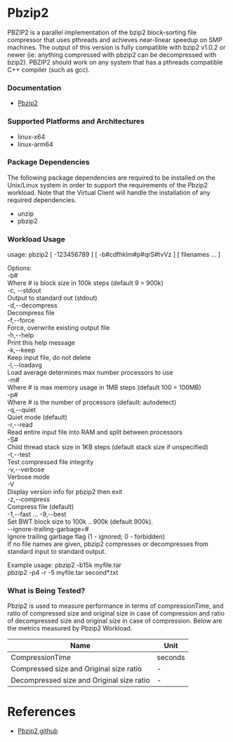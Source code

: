 # Pbzip2
PBZIP2 is a parallel implementation of the bzip2 block-sorting file compressor that uses pthreads and achieves near-linear speedup on SMP machines. The output of this version is fully compatible with bzip2 v1.0.2 or newer (ie: anything compressed with pbzip2 can be decompressed with bzip2). PBZIP2 should work on any system that has a pthreads compatible C++ compiler (such as gcc).

### Documentation
* [Pbzip2](http://compression.ca/pbzip2/)

### Supported Platforms and Architectures
* linux-x64
* linux-arm64

### Package Dependencies
The following package dependencies are required to be installed on the Unix/Linux system in order to support the requirements
of the Pbzip2 workload. Note that the Virtual Client will handle the installation of any required dependencies.

* unzip
* pbzip2

### Workload Usage 
usage: pbzip2 [ -123456789 ] [ -b#cdfhklm#p#qrS#tvVz ] [ filenames ... ]

Options: <br/>
-b# <br/>
Where # is block size in 100k steps (default 9 = 900k) <br/>
-c, --stdout <br/>
Output to standard out (stdout) <br/>
-d,--decompress <br/>
Decompress file <br/>
-f,--force <br/>
Force, overwrite existing output file <br/>
-h,--help <br/>
Print this help message <br/>
-k,--keep <br/>
Keep input file, do not delete <br/>
-l,--loadavg <br/>
Load average determines max number processors to use <br/>
-m# <br/>
Where # is max memory usage in 1MB steps (default 100 = 100MB) <br/>
-p# <br/>
Where # is the number of processors (default: autodetect) <br/>
-q,--quiet <br/>
Quiet mode (default) <br/>
-r,--read <br/>
Read entire input file into RAM and split between processors <br/>
-S# <br/>
Child thread stack size in 1KB steps (default stack size if unspecified) <br/>
-t,--test <br/>
Test compressed file integrity <br/>
-v,--verbose <br/>
Verbose mode <br/>
-V <br/>
Display version info for pbzip2 then exit <br/>
-z,--compress <br/>
Compress file (default) <br/>
-1,--fast ... -9,--best <br/>
Set BWT block size to 100k .. 900k (default 900k). <br/>
--ignore-trailing-garbage=# <br/>
Ignore trailing garbage flag (1 - ignored; 0 - forbidden) <br/>
If no file names are given, pbzip2 compresses or decompresses from standard input to standard output.

Example usage:
  pbzip2 -b15k myfile.tar <br/>
  pbzip2 -p4 -r -5 myfile.tar second*.txt



### What is Being Tested?
Pbzip2 is used to measure performance in terms of compressionTime, and ratio of compressed size and original size in case of compression and ratio of decompressed size and original size in case of compression. Below are the metrics measured by Pbzip2 Workload.

| Name                                  |   Unit     |
|--------------------------------------|-----------|
| CompressionTime         | seconds  |
| Compressed size and Original size ratio        | -  |
| Decompressed size and Original size ratio | - |

# References
* [Pbzip2 github](http://compression.ca/pbzip2/)